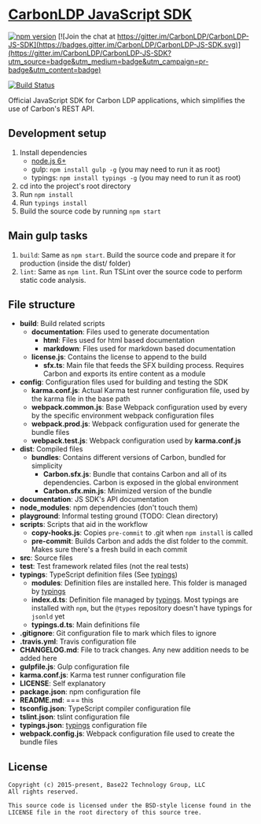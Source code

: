 # [CarbonLDP JavaScript SDK](http://carbonldp.com/)

[![npm version](https://badge.fury.io/js/carbonldp.svg)](https://badge.fury.io/js/carbonldp) [![Join the chat at https://gitter.im/CarbonLDP/CarbonLDP-JS-SDK](https://badges.gitter.im/CarbonLDP/CarbonLDP-JS-SDK.svg)](https://gitter.im/CarbonLDP/CarbonLDP-JS-SDK?utm_source=badge&utm_medium=badge&utm_campaign=pr-badge&utm_content=badge)

[![Build Status](https://travis-ci.org/CarbonLDP/carbonldp-js-sdk.svg)](https://travis-ci.org/CarbonLDP/carbonldp-js-sdk)

Official JavaScript SDK for Carbon LDP applications, which simplifies the use of Carbon's REST API.

## Development setup
1. Install dependencies
    - [node.js 6+](https://nodejs.org/en/)
    - gulp: `npm install gulp -g` (you may need to run it as root)
    - typings: `npm install typings -g` (you may need to run it as root)
2. cd into the project's root directory
3. Run `npm install`
4. Run `typings install`
5. Build the source code by running `npm start`

## Main gulp tasks
1. `build`: Same as `npm start`. Build the source code and prepare it for production (inside the dist/ folder)
2. `lint`: Same as `npm lint`. Run TSLint over the source code to perform static code analysis.

## File structure
- **build**: Build related scripts
    - **documentation**: Files used to generate documentation
        - **html**: Files used for html based documentation
        - **markdown**: Files used for markdown based documentation
    - **license.js**: Contains the license to append to the build
        - **sfx.ts**: Main file that feeds the SFX building process. Requires Carbon and exports its entire content as a module
- **config**: Configuration files used for building and testing the SDK 
	- **karma.conf.js**: Actual Karma test runner configuration file, used by the karma file in the base path
	- **webpack.common.js**: Base Webpack configuration used by every by the specific environment webpack configuration files
	- **webpack.prod.js**: Webpack configuration used for generate the bundle files
	- **webpack.test.js**: Webpack configuration used by **karma.conf.js**
- **dist**: Compiled files
    - **bundles**: Contains different versions of Carbon, bundled for simplicity
        - **Carbon.sfx.js**: Bundle that contains Carbon and all of its dependencies. Carbon is exposed in the global environment
        - **Carbon.sfx.min.js**: Minimized version of the bundle
- **documentation**: JS SDK's API documentation
- **node_modules**: npm dependencies (don't touch them)
- **playground**: Informal testing ground (TODO: Clean directory)
- **scripts**: Scripts that aid in the workflow
	- **copy-hooks.js**: Copies `pre-commit` to .git when `npm install` is called
    - **pre-commit**: Builds Carbon and adds the dist folder to the commit. Makes sure there's a fresh build in each commit
- **src**: Source files
- **test**: Test framework related files (not the real tests)
- **typings**: TypeScript definition files (See [typings](https://github.com/typings/typings))
    - **modules**: Definition files are installed here. This folder is managed by [typings](https://github.com/typings/typings)
    - **index.d.ts**: Definition file managed by [typings](https://github.com/typings/typings). Most typings are installed with `npm`, but the `@types` repository doesn't have typings for `jsonld` yet
    - **typings.d.ts**: Main definitions file
- **.gitignore**: Git configuration file to mark which files to ignore
- **.travis.yml**: Travis configuration file
- **CHANGELOG.md**: File to track changes. Any new addition needs to be added here
- **gulpfile.js**: Gulp configuration file
- **karma.conf.js**: Karma test runner configuration file
- **LICENSE**: Self explanatory
- **package.json**: npm configuration file
- **README.md**: === this
- **tsconfig.json**: TypeScript compiler configuration file
- **tslint.json**: tslint configuration file
- **typings.json**: [typings](https://github.com/typings/typings) configuration file
- **webpack.config.js**: Webpack configuration file used to create the bundle files

## License

	Copyright (c) 2015-present, Base22 Technology Group, LLC
	All rights reserved.

	This source code is licensed under the BSD-style license found in the
	LICENSE file in the root directory of this source tree.
